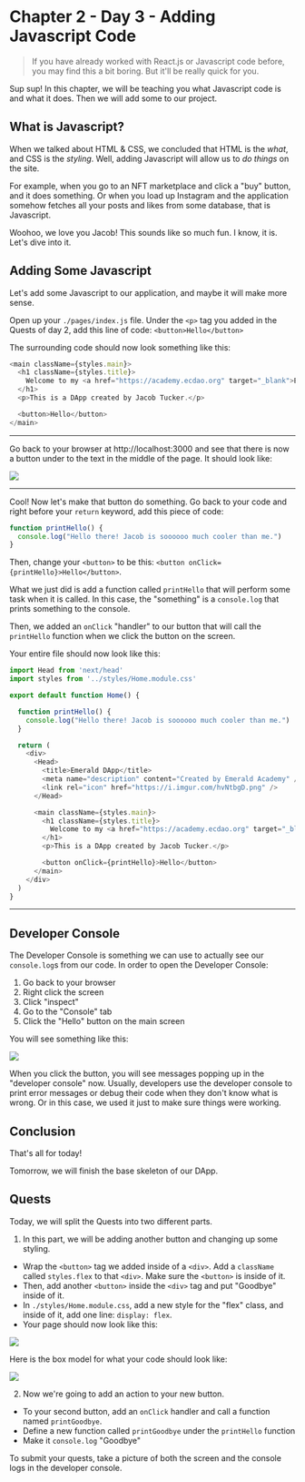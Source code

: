 # Chapter 2 - Day 3 - Adding Javascript Code

> If you have already worked with React.js or Javascript code before, you may find this a bit boring. But it'll be really quick for you.

Sup sup! In this chapter, we will be teaching you what Javascript code is and what it does. Then we will add some to our project.

## What is Javascript?

When we talked about HTML & CSS, we concluded that HTML is the *what*, and CSS is the *styling*. Well, adding Javascript will allow us to *do things* on the site.

For example, when you go to an NFT marketplace and click a "buy" button, and it does something. Or when you load up Instagram and the application somehow fetches all your posts and likes from some database, that is Javascript.

Woohoo, we love you Jacob! This sounds like so much fun. I know, it is. Let's dive into it.

## Adding Some Javascript

Let's add some Javascript to our application, and maybe it will make more sense.

Open up your `./pages/index.js` file. Under the `<p>` tag you added in the Quests of day 2, add this line of code: `<button>Hello</button>`

The surrounding code should now look something like this:

```javascript
<main className={styles.main}>
  <h1 className={styles.title}>
    Welcome to my <a href="https://academy.ecdao.org" target="_blank">Emerald DApp!</a>
  </h1>
  <p>This is a DApp created by Jacob Tucker.</p>

  <button>Hello</button>
</main>
```

---

Go back to your browser at http://localhost:3000 and see that there is now a button under to the text in the middle of the page. It should look like:

<img src="../images/begin-day3.png" />

---

Cool! Now let's make that button do something. Go back to your code and right before your `return` keyword, add this piece of code:

```javascript
function printHello() {
  console.log("Hello there! Jacob is soooooo much cooler than me.")
}
```

Then, change your `<button>` to be this: `<button onClick={printHello}>Hello</button>`.

What we just did is add a function called `printHello` that will perform some task when it is called. In this case, the "something" is a `console.log` that prints something to the console. 

Then, we added an `onClick` "handler" to our button that will call the `printHello` function when we click the button on the screen.

Your entire file should now look like this: 

```javascript
import Head from 'next/head'
import styles from '../styles/Home.module.css'

export default function Home() {

  function printHello() {
    console.log("Hello there! Jacob is soooooo much cooler than me.")
  }

  return (
    <div>
      <Head>
        <title>Emerald DApp</title>
        <meta name="description" content="Created by Emerald Academy" />
        <link rel="icon" href="https://i.imgur.com/hvNtbgD.png" />
      </Head>

      <main className={styles.main}>
        <h1 className={styles.title}>
          Welcome to my <a href="https://academy.ecdao.org" target="_blank">Emerald DApp!</a>
        </h1>
        <p>This is a DApp created by Jacob Tucker.</p>

        <button onClick={printHello}>Hello</button>
      </main>
    </div>
  )
}
```

---

## Developer Console

The Developer Console is something we can use to actually see our `console.log`s from our code. In order to open the Developer Console:

1. Go back to your browser
2. Right click the screen
3. Click "inspect"
4. Go to the "Console" tab
5. Click the "Hello" button on the main screen

You will see something like this:

<img src="../images/developer-console.png" />

When you click the button, you will see messages popping up in the "developer console" now. Usually, developers use the developer console to print error messages or debug their code when they don't know what is wrong. Or in this case, we used it just to make sure things were working. 

## Conclusion

That's all for today!

Tomorrow, we will finish the base skeleton of our DApp.

## Quests

Today, we will split the Quests into two different parts.

1. In this part, we will be adding another button and changing up some styling.
- Wrap the `<button>` tag we added inside of a `<div>`. Add a `className` called `styles.flex` to that `<div>`. Make sure the `<button>` is inside of it.
- Then, add another `<button>` inside the `<div>` tag and put "Goodbye" inside of it.
- In `./styles/Home.module.css`, add a new style for the "flex" class, and inside of it, add one line: `display: flex`.
- Your page should now look like this:

<img src="../images/day3-quest1.png" />

Here is the box model for what your code should look like:

<img src="../images/box-model-quest1.png" />

2. Now we're going to add an action to your new button.
- To your second button, add an `onClick` handler and call a function named `printGoodbye`.
- Define a new function called `printGoodbye` under the `printHello` function
- Make it `console.log` "Goodbye"


To submit your quests, take a picture of both the screen and the console logs in the developer console.


